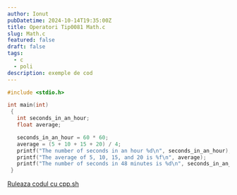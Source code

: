 ```yaml
---
author: Ionut
pubDatetime: 2024-10-14T19:35:00Z 
title: Operatori Tip0081 Math.c
slug: Math.c
featured: false
draft: false
tags:
  - c
  - poli
description: exemple de cod
---
```

```c
#include <stdio.h>

int main(int)
 {
   int seconds_in_an_hour;  
   float average;

   seconds_in_an_hour = 60 * 60;
   average = (5 + 10 + 15 + 20) / 4;
   printf("The number of seconds in an hour %d\n", seconds_in_an_hour);
   printf("The average of 5, 10, 15, and 20 is %f\n", average);
   printf("The number of seconds in 48 minutes is %d\n", seconds_in_an_hour - 12 * 60);
 }

```
<a href='https://cpp.sh/?source=%23include+%3Cstdio.h%3E%0D%0A%0D%0Aint+main%28int%29%0D%0A+%7B%0D%0A+++int+seconds_in_an_hour%3B++%0D%0A+++float+average%3B%0D%0A%0D%0A+++seconds_in_an_hour+%3D+60+%2A+60%3B%0D%0A+++average+%3D+%285+%2B+10+%2B+15+%2B+20%29+%2F+4%3B%0D%0A+++printf%28%22The+number+of+seconds+in+an+hour+%25d%5Cn%22%2C+seconds_in_an_hour%29%3B%0D%0A+++printf%28%22The+average+of+5%2C+10%2C+15%2C+and+20+is+%25f%5Cn%22%2C+average%29%3B%0D%0A+++printf%28%22The+number+of+seconds+in+48+minutes+is+%25d%5Cn%22%2C+seconds_in_an_hour+-+12+%2A+60%29%3B%0D%0A+%7D%0D%0A' target='_blank'> Ruleaza codul cu cpp.sh </a>